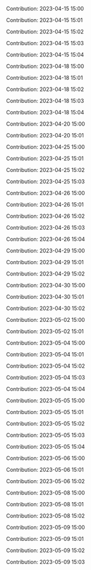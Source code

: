 Contribution: 2023-04-15 15:00

Contribution: 2023-04-15 15:01

Contribution: 2023-04-15 15:02

Contribution: 2023-04-15 15:03

Contribution: 2023-04-15 15:04

Contribution: 2023-04-18 15:00

Contribution: 2023-04-18 15:01

Contribution: 2023-04-18 15:02

Contribution: 2023-04-18 15:03

Contribution: 2023-04-18 15:04

Contribution: 2023-04-20 15:00

Contribution: 2023-04-20 15:01

Contribution: 2023-04-25 15:00

Contribution: 2023-04-25 15:01

Contribution: 2023-04-25 15:02

Contribution: 2023-04-25 15:03

Contribution: 2023-04-26 15:00

Contribution: 2023-04-26 15:01

Contribution: 2023-04-26 15:02

Contribution: 2023-04-26 15:03

Contribution: 2023-04-26 15:04

Contribution: 2023-04-29 15:00

Contribution: 2023-04-29 15:01

Contribution: 2023-04-29 15:02

Contribution: 2023-04-30 15:00

Contribution: 2023-04-30 15:01

Contribution: 2023-04-30 15:02

Contribution: 2023-05-02 15:00

Contribution: 2023-05-02 15:01

Contribution: 2023-05-04 15:00

Contribution: 2023-05-04 15:01

Contribution: 2023-05-04 15:02

Contribution: 2023-05-04 15:03

Contribution: 2023-05-04 15:04

Contribution: 2023-05-05 15:00

Contribution: 2023-05-05 15:01

Contribution: 2023-05-05 15:02

Contribution: 2023-05-05 15:03

Contribution: 2023-05-05 15:04

Contribution: 2023-05-06 15:00

Contribution: 2023-05-06 15:01

Contribution: 2023-05-06 15:02

Contribution: 2023-05-08 15:00

Contribution: 2023-05-08 15:01

Contribution: 2023-05-08 15:02

Contribution: 2023-05-09 15:00

Contribution: 2023-05-09 15:01

Contribution: 2023-05-09 15:02

Contribution: 2023-05-09 15:03

